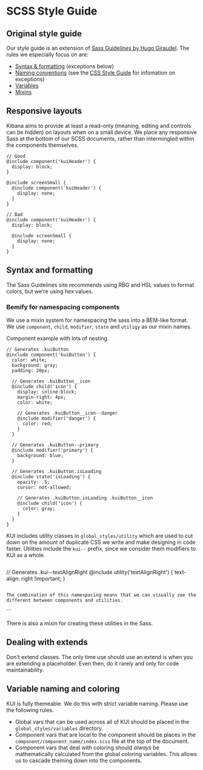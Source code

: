 
# SCSS Style Guide

## Original style guide

Our style guide is an extension of [Sass Guidelines by Hugo Giraudel](https://sass-guidelin.es/). The rules we especially focus on are:

* [Syntax & formatting](https://sass-guidelin.es/#syntax--formatting) (exceptions below)
* [Naming conventions](https://sass-guidelin.es/#naming-conventions) (see the [CSS Style Guide](css_style_guide.md) for infomation on exceptions)
* [Variables](https://sass-guidelin.es/#variables)
* [Mixins](https://sass-guidelin.es/#mixins)


## Responsive layouts

Kibana aims to provide at least a read-only (meaning, editing and controls can be hidden) on layouts when on a small device. We place any responsive Sass at the bottom of our SCSS documents, rather than intermingled within the components themselves.

```
// Good
@include component('kuiHeader') {
  display: block;
}

@include screenSmall {
  @include component('kuiHeader') {
    display: none;
  }
}

// Bad
@include component('kuiHeader') {
  display: block;

  @include screenSmall {
    display: none;
  }
}
```

## Syntax and formatting

The Sass Guidelines site recommends using RBG and HSL values to format colors, but we're using
hex values.

### Bemify for namespacing components

We use a mixin system for namespacing the sass into a BEM-like format. We use `component`, `child`, `modifier`, `state` and `utiligy` as our mixin names.

Component example with lots of nesting.

```
// Generates .kuiButton
@include component('kuiButton') {
  color: white;
  background: gray;
  padding: 20px;

  // Generates .kuiButton__icon
  @include child('icon') {
    display: inline-block;
    margin-right: 4px;
    color: white;

    // Generates .kuiButton__icon--danger
    @include modifier('danger') {
      color: red;
    }
  }

  // Generates .kuiButton--primary
  @include modifier('primary') {
    background: blue;
  }

  // Generates .kuiButton.isLoading
  @include state('isLoading') {
    opacity: .5;
    cursor: not-allowed;

    // Generates .kuiButton.isLoading .kuiButton__icon
    @include child('icon') {
      color: gray;
    }
  }
}
```

KUI includes utility classes in `global_styles/utility` which are used to cut down on the amount of duplicate CSS we write and make designing in code faster. Utilities include the `kui--` prefix, since we consider them modifiers to KUI as a whole.

```
```
// Generates .kui--textAlignRight
@include utility('textAlignRight') {
  text-align: right !important;
}
```

The combination of this namespacing means that we can visually see the different between components and utilities.

```
<div class="kuiButton kuiButton--primary kui--textAlignRight">
```

There is also a mixin for creating these utilities in the Sass.

## Dealing with extends

Don't extend classes. The only time use should use an extend is when you are extending a placeholder. Even then, do it rarely and only for code maintainability.

## Variable naming and coloring

KUI is fully themeable. We do this with strict variable naming. Please use the following rules.

* Global vars that can be used across all of KUI should be placed in the `global_styles/variables` directory.
* Component vars that are local to the component should be places in the `component/component_name/index.scss` file at the top of the document.
* Component vars that deal with coloring should *always* be mathematically calculated from the global coloring variables. This allows us to cascade theming down into the components.
